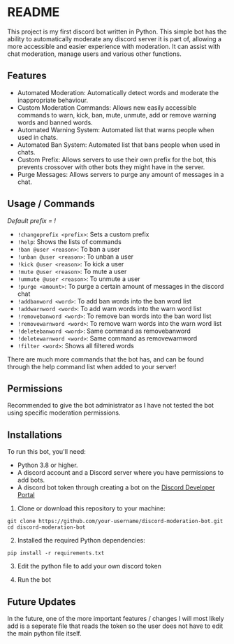 # README 

This project is my first discord bot written in Python. This simple bot has the ability to automatically moderate any discord server it is part of, allowing a more accessible and easier experience with moderation. It can assist with chat moderation, manage users and various other functions.

## Features

- Automated Moderation: Automatically detect words and moderate the inappropriate behaviour.
- Custom Moderation Commands: Allows new easily accessible commands to warn, kick, ban, mute, unmute, add or remove warning words and banned words.
- Automated Warning System: Automated list that warns people when used in chats.
- Automated Ban System: Automated list that bans people when used in chats.
- Custom Prefix: Allows servers to use their own prefix for the bot, this prevents crossover with other bots they might have in the server.
- Purge Messages: Allows servers to purge any amount of messages in a chat.

## Usage / Commands

*Default prefix = !*

- ```!changeprefix <prefix>```: Sets a custom prefix
- ```!help```: Shows the lists of commands
- ```!ban @user <reason>```: To ban a user
- ```!unban @user <reason>```: To unban a user
- ```!kick @user <reason>```: To kick a user
- ```!mute @user <reason>```: To mute a user
- ```!ummute @user <reason>```: To unmute a user
- ```!purge <amount>```: To purge a certain amount of messages in the discord chat
- ```!addbanword <word>```: To add ban words into the ban word list
- ```!addwarnword <word>```: To add warn words into the warn word list
- ```!removebanword <word>```: To remove ban words into the ban word list
- ```!removewarnword <word>```: To remove warn words into the warn word list
- ```!deletebanword <word>```: Same command as removebanword
- ```!deletewarnword <word>```: Same command as removewarnword
- ```!filter <word>```: Shows all filtered words

There are much more commands that the bot has, and can be found through the help command list when added to your server!

## Permissions

Recommended to give the bot administrator as I have not tested the bot using specific moderation permissions. 

## Installations

To run this bot, you'll need:

- Python 3.8 or higher.
- A discord account and a Discord server where you have permissions to add bots.
- A discord bot token through creating a bot on the [Discord Developer Portal](https://discord.com/developers/applications)

1. Clone or download this repository to your machine:

```
git clone https://github.com/your-username/discord-moderation-bot.git
cd discord-moderation-bot
```

2. Installed the required Python dependencies:

```pip install -r requirements.txt```

3. Edit the python file to add your own discord token

4. Run the bot

## Future Updates

In the future, one of the more important features / changes I will most likely add is a seperate file that reads the token so the user does not have to edit the main python file itself.
